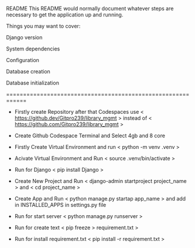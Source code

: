 README
This README would normally document whatever steps are necessary to get the application up and running.

Things you may want to cover:

Django version

System dependencies

Configuration

Database creation

Database initialization

============================================================

* Firstly create Repository after that Codespaces use < https://github.dev/Gitpro239/library_mgmt > instead of < https://github.com/Gitpro239/library_mgmt >

* Create Github Codespace Terminal and Select 4gb and 8 core

* Firstly Create Virtual Environment and run < python -m venv .venv >

* Acivate Virtual Environment and Run < source .venv/bin/activate >

* Run for Django < pip install Django >

* Create New Project and Run < django-admin startproject project_name > and < cd project_name >

* Create App and Run < python manage.py startap app_name > and add in INSTALLED_APPS in settings.py file

* Run for start server < python manage.py runserver >

* Run for create text < pip freeze > requirement.txt >

* Run for install requirement.txt < pip install -r requirement.txt >
